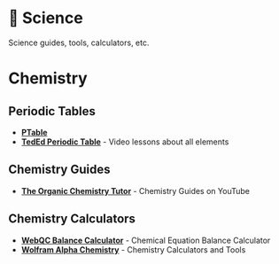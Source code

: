 # 🧪 Science

Science guides, tools, calculators, etc.

# Chemistry

## Periodic Tables

- [**PTable**](https://ptable.com)
- [**TedEd Periodic Table**](https://ed.ted.com/periodic-videos) - Video lessons about all elements

## Chemistry Guides

- [**The Organic Chemistry Tutor**](https://youtube.com/c/TheOrganicChemistryTutor) - Chemistry Guides on YouTube

## Chemistry Calculators

- [**WebQC Balance Calculator**](https://webqc.org/balance.php) - Chemical Equation Balance Calculator
- [**Wolfram Alpha Chemistry**](https://wolframalpha.com/examples/science-and-technology/chemistry) - Chemistry Calculators and Tools
